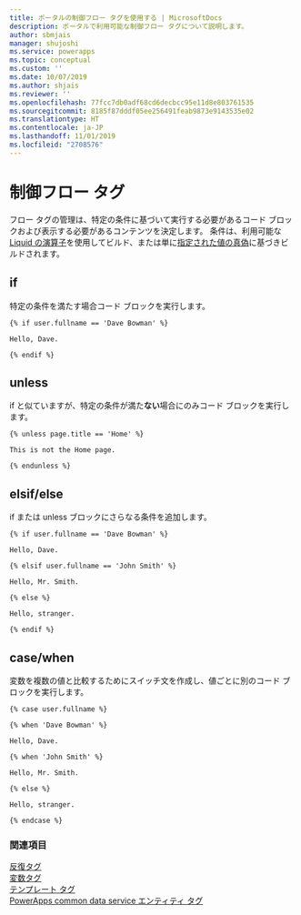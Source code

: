 ```yaml
---
title: ポータルの制御フロー タグを使用する | MicrosoftDocs
description: ポータルで利用可能な制御フロー タグについて説明します。
author: sbmjais
manager: shujoshi
ms.service: powerapps
ms.topic: conceptual
ms.custom: ''
ms.date: 10/07/2019
ms.author: shjais
ms.reviewer: ''
ms.openlocfilehash: 77fcc7db0adf68cd6decbcc95e11d8e803761535
ms.sourcegitcommit: 8185f87dddf05ee256491feab9873e9143535e02
ms.translationtype: HT
ms.contentlocale: ja-JP
ms.lasthandoff: 11/01/2019
ms.locfileid: "2708576"
---
```

# <a name="control-flow-tags"></a>制御フロー タグ

フロー タグの管理は、特定の条件に基づいて実行する必要があるコード ブロックおよび表示する必要があるコンテンツを決定します。 条件は、利用可能な[Liquid の演算子](liquid-operators.md)を使用してビルド、または単に[指定された値の真偽](liquid-conditional-operators.md)に基づきビルドされます。  

## <a name="if"></a>if

特定の条件を満たす場合コード ブロックを実行します。

```
{% if user.fullname == 'Dave Bowman' %}

Hello, Dave.

{% endif %}
```

## <a name="unless"></a>unless

if と似ていますが、特定の条件が満た**ない**場合にのみコード ブロックを実行します。

```
{% unless page.title == 'Home' %}

This is not the Home page.

{% endunless %}
```

## <a name="elsifelse"></a>elsif/else

if または unless ブロックにさらなる条件を追加します。

```
{% if user.fullname == 'Dave Bowman' %}

Hello, Dave.

{% elsif user.fullname == 'John Smith' %}

Hello, Mr. Smith.

{% else %}

Hello, stranger.

{% endif %}
```

## <a name="casewhen"></a>case/when

変数を複数の値と比較するためにスイッチ文を作成し、値ごとに別のコード ブロックを実行します。

```
{% case user.fullname %}

{% when 'Dave Bowman' %}

Hello, Dave.

{% when 'John Smith' %}

Hello, Mr. Smith.

{% else %}

Hello, stranger.

{% endcase %}
```

### <a name="see-also"></a>関連項目

[反復タグ](iteration-tags.md)<br>
[変数タグ](variable-tags.md)<br>
[テンプレート タグ](template-tags.md)<br>
[PowerApps common data service エンティティ タグ](portals-entity-tags.md)
